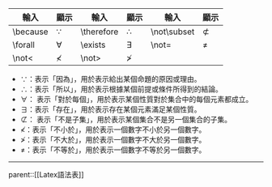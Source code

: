 | 輸入       | 顯示         | 輸入         | 顯示           | 輸入          | 顯示            |
| -------- | ---------- | ---------- | ------------ | ----------- | ------------- |
| \because | $\because$ | \therefore | $\therefore$ | \not\subset | $\not\subset$ |
| \forall  | $\forall$  | \exists    | $\exists$    | \not=       | $\not=$       |
| \not<    | $\not<$    | \not>      | $\not>$      |             |               |
- $\because$：表示「因為」，用於表示給出某個命題的原因或理由。
- $\therefore$：表示「所以」，用於表示根據某個前提或條件所得到的結論。
- $\forall$： 表示「對於每個」，用於表示某個性質對於集合中的每個元素都成立。
- $\exists$：表示「存在」，用於表示存在某個元素滿足某個性質。
- $\not\subset$： 表示「不是子集」，用於表示某個集合不是另一個集合的子集。
- $\not<$：表示「不小於」，用於表示一個數字不小於另一個數字。
- $\not>$：表示「不大於」，用於表示一個數字不大於另一個數字。
- $\not=$：表示「不等於」，用於表示一個數字不等於另一個數字。
- - -
parent::[[Latex語法表]]